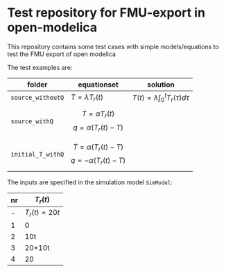 # Test repository for FMU-export in open-modelica

This repository contains some test cases with simple models/equations to test the FMU export of open modelica

The test examples are:

| folder | equationset | solution |
| ------ | ----------- | -------- |
| `source_withoutQ` | $\dot{T} = \lambda T_r(t)$ | $T(t) = \lambda \int_0^t T_r(\tau) d\tau$ |
|`source_withQ` | $$\dot{T} = \alpha T_r(t)$$ $$q=\alpha (T_r(t) - T)$$ | | $T(t) = \lambda \int_0^t T_r(\tau) d\tau$ | 
|`initial_T_withQ` | $$\dot{T} = \alpha (T_r(t)-T)$$ $$q=-\alpha (T_r(t) - T)$$ | | solution depends on $T_r(t)$| 

The inputs are specified in the simulation model `SimModel`:

| nr | $T_r(t)$ |
| -- | -------- |
| -  | $T_r(t) = 20 t$ |
| 1  | 0 |
| 2  | 10t |
| 3  | 20+10t |
| 4  | 20 |
